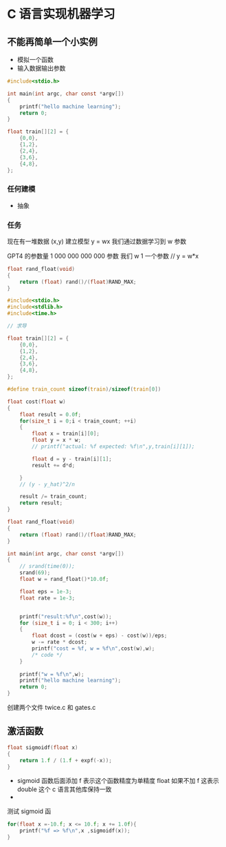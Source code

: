 # C 语言实现机器学习
## 不能再简单一个小实例
- 模拟一个函数
- 输入数据输出参数

```c
#include<stdio.h>

int main(int argc, char const *argv[])
{
    printf("hello machine learning");
    return 0;
}
```

```c
float train[][2] = {
    {0,0},
    {1,2},
    {2,4},
    {3,6},
    {4,8},
};

```
### 任何建模
- 抽象

### 任务
现在有一堆数据 (x,y) 建立模型 y = wx 我们通过数据学习到 w 参数

GPT4 的参数量 1 000 000 000 000 参数
我们 w 1 一个参数
// y = w*x 


```c
float rand_float(void)
{
    return (float) rand()/(float)RAND_MAX;
}
```

```c
#include<stdio.h>
#include<stdlib.h>
#include<time.h>

// 求导

float train[][2] = {
    {0,0},
    {1,2},
    {2,4},
    {3,6},
    {4,8},
};

#define train_count sizeof(train)/sizeof(train[0])

float cost(float w)
{
    float result = 0.0f;
    for(size_t i = 0;i < train_count; ++i)
    {
        float x = train[i][0];
        float y = x * w;
        // printf("actual: %f expected: %f\n",y,train[i][1]);

        float d = y - train[i][1];
        result += d*d;

    }
    // (y - y_hat)^2/n

    result /= train_count;
    return result;
}

float rand_float(void)
{
    return (float) rand()/(float)RAND_MAX;
}

int main(int argc, char const *argv[])
{
    // srand(time(0));
    srand(69);
    float w = rand_float()*10.0f;

    float eps = 1e-3;
    float rate = 1e-3;


    printf("result:%f\n",cost(w));
    for (size_t i = 0; i < 300; i++)
    {
        float dcost = (cost(w + eps) - cost(w))/eps;
        w -= rate * dcost;
        printf("cost = %f, w = %f\n",cost(w),w);
        /* code */
    }
    
    printf("w = %f\n",w);
    printf("hello machine learning");
    return 0;
}
```


创建两个文件 twice.c 和 gates.c

## 激活函数

```c
float sigmoidf(float x)
{
    return 1.f / (1.f + expf(-x));
} 
```
- sigmoid 函数后面添加 f 表示这个函数精度为单精度 float 如果不加 f 这表示 double 这个 c 语言其他库保持一致
- 
测试 sigmoid 函
```c
for(float x =-10.f; x <= 10.f; x += 1.0f){
    printf("%f => %f\n",x ,sigmoidf(x));
}

```